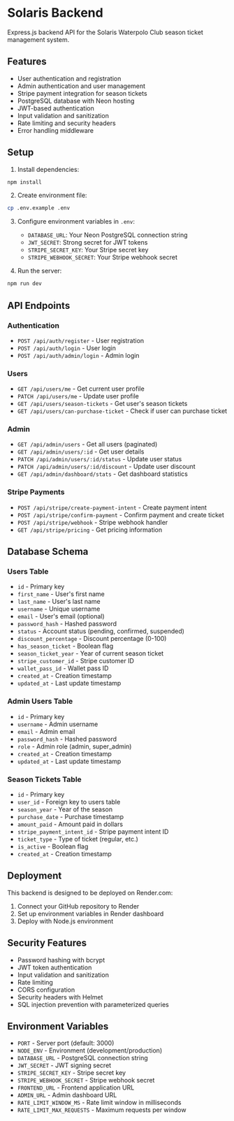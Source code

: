 # Solaris Backend

Express.js backend API for the Solaris Waterpolo Club season ticket management system.

## Features

- User authentication and registration
- Admin authentication and user management
- Stripe payment integration for season tickets
- PostgreSQL database with Neon hosting
- JWT-based authentication
- Input validation and sanitization
- Rate limiting and security headers
- Error handling middleware

## Setup

1. Install dependencies:
```bash
npm install
```

2. Create environment file:
```bash
cp .env.example .env
```

3. Configure environment variables in `.env`:
   - `DATABASE_URL`: Your Neon PostgreSQL connection string
   - `JWT_SECRET`: Strong secret for JWT tokens
   - `STRIPE_SECRET_KEY`: Your Stripe secret key
   - `STRIPE_WEBHOOK_SECRET`: Your Stripe webhook secret

4. Run the server:
```bash
npm run dev
```

## API Endpoints

### Authentication
- `POST /api/auth/register` - User registration
- `POST /api/auth/login` - User login
- `POST /api/auth/admin/login` - Admin login

### Users
- `GET /api/users/me` - Get current user profile
- `PATCH /api/users/me` - Update user profile
- `GET /api/users/season-tickets` - Get user's season tickets
- `GET /api/users/can-purchase-ticket` - Check if user can purchase ticket

### Admin
- `GET /api/admin/users` - Get all users (paginated)
- `GET /api/admin/users/:id` - Get user details
- `PATCH /api/admin/users/:id/status` - Update user status
- `PATCH /api/admin/users/:id/discount` - Update user discount
- `GET /api/admin/dashboard/stats` - Get dashboard statistics

### Stripe Payments
- `POST /api/stripe/create-payment-intent` - Create payment intent
- `POST /api/stripe/confirm-payment` - Confirm payment and create ticket
- `POST /api/stripe/webhook` - Stripe webhook handler
- `GET /api/stripe/pricing` - Get pricing information

## Database Schema

### Users Table
- `id` - Primary key
- `first_name` - User's first name
- `last_name` - User's last name
- `username` - Unique username
- `email` - User's email (optional)
- `password_hash` - Hashed password
- `status` - Account status (pending, confirmed, suspended)
- `discount_percentage` - Discount percentage (0-100)
- `has_season_ticket` - Boolean flag
- `season_ticket_year` - Year of current season ticket
- `stripe_customer_id` - Stripe customer ID
- `wallet_pass_id` - Wallet pass ID
- `created_at` - Creation timestamp
- `updated_at` - Last update timestamp

### Admin Users Table
- `id` - Primary key
- `username` - Admin username
- `email` - Admin email
- `password_hash` - Hashed password
- `role` - Admin role (admin, super_admin)
- `created_at` - Creation timestamp
- `updated_at` - Last update timestamp

### Season Tickets Table
- `id` - Primary key
- `user_id` - Foreign key to users table
- `season_year` - Year of the season
- `purchase_date` - Purchase timestamp
- `amount_paid` - Amount paid in dollars
- `stripe_payment_intent_id` - Stripe payment intent ID
- `ticket_type` - Type of ticket (regular, etc.)
- `is_active` - Boolean flag
- `created_at` - Creation timestamp

## Deployment

This backend is designed to be deployed on Render.com:

1. Connect your GitHub repository to Render
2. Set up environment variables in Render dashboard
3. Deploy with Node.js environment

## Security Features

- Password hashing with bcrypt
- JWT token authentication
- Input validation and sanitization
- Rate limiting
- CORS configuration
- Security headers with Helmet
- SQL injection prevention with parameterized queries

## Environment Variables

- `PORT` - Server port (default: 3000)
- `NODE_ENV` - Environment (development/production)
- `DATABASE_URL` - PostgreSQL connection string
- `JWT_SECRET` - JWT signing secret
- `STRIPE_SECRET_KEY` - Stripe secret key
- `STRIPE_WEBHOOK_SECRET` - Stripe webhook secret
- `FRONTEND_URL` - Frontend application URL
- `ADMIN_URL` - Admin dashboard URL
- `RATE_LIMIT_WINDOW_MS` - Rate limit window in milliseconds
- `RATE_LIMIT_MAX_REQUESTS` - Maximum requests per window